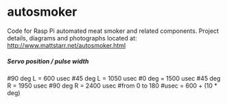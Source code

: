 autosmoker
==========
Code for Rasp Pi automated meat smoker and related components. Project details, diagrams and photographs located at: http://www.mattstarr.net/autosmoker.html

##### Servo position / pulse width
#90 deg L = 600 usec
#45 deg L = 1050 usec
#0 deg = 1500 usec
#45 deg R = 1950 usec
#90 deg R = 2400 usec 
#from 0 to 180
#usec = 600 + (10 * deg)